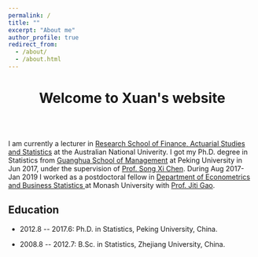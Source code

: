 ```yaml
---
permalink: /
title: ""
excerpt: "About me"
author_profile: true
redirect_from: 
  - /about/
  - /about.html
---
```

<h1 align="center"> Welcome to Xuan's website </h1>

<br>
<br>

I am currently a lecturer in [Research School of Finance, Actuarial Studies and Statistics](https://rsfas.anu.edu.au/) at the Australian National Univerity. I got my Ph.D. degree in Statistics from [Guanghua School of Management](http://www.gsm.pku.edu.cn/) at Peking University in Jun 2017, under the supervision of [Prof. Song Xi Chen](https://www.songxichen.com/). During Aug 2017- Jan 2019 I worked as a postdoctoral fellow in [Department of Econometrics and Business Statistics ](https://www.monash.edu/business/econometrics-and-business-statistics) at Monash University with [Prof. Jiti Gao](https://users.monash.edu/~jgao/). 

**Education**
------
- 2012.8 -- 2017.6: Ph.D. in Statistics, Peking University, China. 

- 2008.8 -- 2012.7: B.Sc. in Statistics, Zhejiang University, China.


